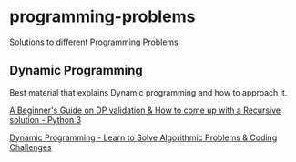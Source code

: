 # programming-problems
Solutions to different Programming Problems


## Dynamic Programming
Best material that explains Dynamic programming and how to approach it.

[A Beginner's Guide on DP validation & How to come up with a Recursive solution - Python 3](https://leetcode.com/problems/min-cost-climbing-stairs/discuss/773865/A-Beginner's-Guide-on-DP-validation-and-How-to-come-up-with-a-Recursive-solution-Python-3)

[Dynamic Programming - Learn to Solve Algorithmic Problems & Coding Challenges](https://www.youtube.com/watch?v=oBt53YbR9Kk)
